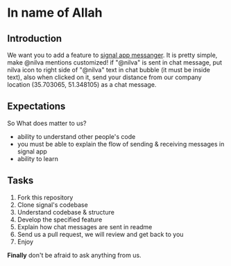 # In name of Allah

## Introduction
We want you to add a feature to [signal app messanger](https://github.com/signalapp). It is pretty simple, make @nilva mentions customized! if "@nilva" is sent in chat message, put nilva icon to right side of "@nilva" text in chat bubble (it must be inside text), also when clicked on it, send your distance from our company location (35.703065, 51.348105) as a chat message.


## Expectations

So What does matter to us?
- ability to understand other people's code
- you must be able to explain the flow of sending & receiving messages in signal app
- ability to learn

## Tasks

1. Fork this repository
2. Clone signal's codebase
4. Understand codebase & structure
5. Develop the specified feature
6. Explain how chat messages are sent in readme
6. Send us a pull request, we will review and get back to you
7. Enjoy

**Finally** don't be afraid to ask anything from us.
